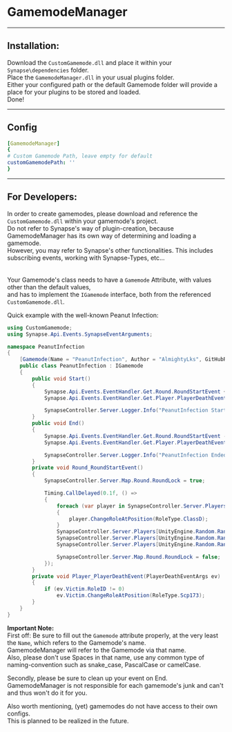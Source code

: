 # GamemodeManager

---

## Installation:
Download the `CustomGamemode.dll` and place it within your `Synapse\dependencies` folder.  
Place the `GamemodeManager.dll` in your usual plugins folder.  
Either your configured path or the default Gamemode folder will provide a place for your plugins to be stored and loaded.  
Done!

---

## Config

```yaml
[GamemodeManager]
{
# Custom Gamemode Path, leave empty for default
customGamemodePath: ''
}
```

---

## For Developers:
In order to create gamemodes, please download and reference the `CustomGamemode.dll` within your gamemode's project.  
Do not refer to Synapse's way of plugin-creation, because GamemodeManager has its own way of determining and loading a gamemode.  
However, you may refer to Synapse's other functionalities. This includes subscribing events, working with Synapse-Types, etc...  
<br><br>
Your Gamemode's class needs to have a `Gamemode` Attribute, with values other than the default values,  
and has to implement the `IGamemode` interface,  both from the referenced `CustomGamemode.dll`.  

Quick example with the well-known Peanut Infection:
```cs
using CustomGamemode;
using Synapse.Api.Events.SynapseEventArguments;

namespace PeanutInfection
{
    [Gamemode(Name = "PeanutInfection", Author = "AlmightyLks", GitHubRepo = "https://github.com/AlmightyLks/SomeRepo",  Version = "1.0.0.0")]
    public class PeanutInfection : IGamemode
    {
        public void Start()
        {
            Synapse.Api.Events.EventHandler.Get.Round.RoundStartEvent += Round_RoundStartEvent;
            Synapse.Api.Events.EventHandler.Get.Player.PlayerDeathEvent += Player_PlayerDeathEvent;

            SynapseController.Server.Logger.Info("PeanutInfection Started");
        }
        public void End()
        {
            Synapse.Api.Events.EventHandler.Get.Round.RoundStartEvent -= Round_RoundStartEvent;
            Synapse.Api.Events.EventHandler.Get.Player.PlayerDeathEvent -= Player_PlayerDeathEvent;

            SynapseController.Server.Logger.Info("PeanutInfection Ended");
        }
        private void Round_RoundStartEvent()
        {
            SynapseController.Server.Map.Round.RoundLock = true;

            Timing.CallDelayed(0.1f, () =>
            {
                foreach (var player in SynapseController.Server.Players)
                {
                    player.ChangeRoleAtPosition(RoleType.ClassD);
                }
                SynapseController.Server.Players[UnityEngine.Random.Range(0, (SynapseController.Server.Players.Count - 1))].ChangeRoleAtPosition(RoleType.Scp173);
                SynapseController.Server.Players[UnityEngine.Random.Range(0, (SynapseController.Server.Players.Count - 1))].ChangeRoleAtPosition(RoleType.Scp173);
                SynapseController.Server.Players[UnityEngine.Random.Range(0, (SynapseController.Server.Players.Count - 1))].ChangeRoleAtPosition(RoleType.Scp173);

                SynapseController.Server.Map.Round.RoundLock = false;
            });
        }
        private void Player_PlayerDeathEvent(PlayerDeathEventArgs ev)
        {
            if (ev.Victim.RoleID != 0)
                ev.Victim.ChangeRoleAtPosition(RoleType.Scp173);
        }
    }
}

```

**Important Note:**  
First off: Be sure to fill out the `Gamemode` attribute properly, at the very least the `Name`, which refers to the Gamemode's name.  
GamemodeManager will refer to the Gamemode via that name.  
Also, please don't use Spaces in that name, use any common type of naming-convention such as snake_case, PascalCase or camelCase.  

Secondly, please be sure to clean up your event on End.  
GamemodeManager is not responsible for each gamemode's junk and can't and thus won't do it for you.  

Also worth mentioning, (yet) gamemodes do not have access to their own configs.  
This is planned to be realized in the future.
